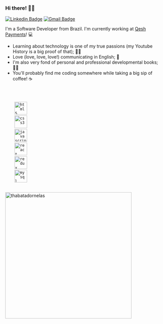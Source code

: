 ### Hi there! 👋🏽

[![Linkedin Badge](https://img.shields.io/badge/-thabatadornelas-blue?style=flat-square&logo=Linkedin&logoColor=white&link=https://www.linkedin.com/in/thabatadornelas/)](https://www.linkedin.com/in/thabatadornelas/) [![Gmail Badge](https://img.shields.io/badge/-dornelasthabata@gmail.com-c14438?style=flat-square&logo=Gmail&logoColor=white&link=mailto:dornelasthabata@gmail.com)](mailto:dornelasthabata@gmail.com)

I'm a Software Developer from Brazil. I'm currently working at [Qesh Payments](https://app.qesh.ai/)! 💻
- Learning about technology is one of my true passions (my Youtube History is a big proof of that); 🤷🏽 
- Love (love, love, love!) communicating in English; :rocket:
- I'm also very fond of personal and professional developmental books; 🧘🏽
- You'll probably find me coding somewhere while taking a big sip of coffee! :coffee:
<p><br></p>
<p align="left">
  <code>
    <img src="https://devicons.github.io/devicon/devicon.git/icons/html5/html5-original-wordmark.svg" alt="html5" height="40"/> 
    <img src="https://devicons.github.io/devicon/devicon.git/icons/css3/css3-original-wordmark.svg" alt="css3" height="40" /> 
    <img src="https://devicons.github.io/devicon/devicon.git/icons/javascript/javascript-original.svg" alt="javascript" height="40"/> 
    <img src="https://devicons.github.io/devicon/devicon.git/icons/react/react-original-wordmark.svg" alt="react" height="40" /> 
    <img src="https://devicons.github.io/devicon/devicon.git/icons/redux/redux-original.svg" alt="redux" height="40" /> 
    <img src="https://devicons.github.io/devicon/devicon.git/icons/mysql/mysql-original-wordmark.svg" alt="mysql" height="40" /> 
  </code>
</p>

<p>
    <img align="center" src="https://github-readme-stats.vercel.app/api?username=thabatadornelas&count_private=true&show_icons=true&theme=light&icon_color=268bd2&title_color=268bd2" alt="thabatadornelas" width="400"/>
</p>



